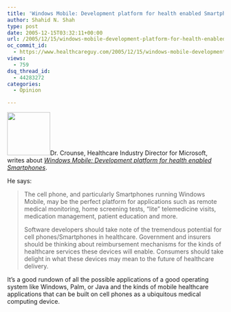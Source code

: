 ```yaml
---
title: 'Windows Mobile: Development platform for health enabled Smartphones'
author: Shahid N. Shah
type: post
date: 2005-12-15T03:32:11+00:00
url: /2005/12/15/windows-mobile-development-platform-for-health-enabled-smartphones/
oc_commit_id:
  - https://www.healthcareguy.com/2005/12/15/windows-mobile-development-platform-for-health-enabled-smartphones/1478768961
views:
  - 759
dsq_thread_id:
  - 44283272
categories:
  - Opinion

---
```

 <img src="http://www.zdnet.de/i/news/200503/motorola_mot_q.jpg" width="100" />Dr. Crounse, Healthcare Industry Director for Microsoft, writes about _[Windows Mobile: Development platform for health enabled Smartphones][1]_.

He says:

> The cell phone, and particularly Smartphones running Windows Mobile, may be the perfect platform for applications such as remote medical monitoring, home screening tests, &#8220;lite&#8221; telemedicine visits, medication management, patient education and more.
> 
> Software developers should take note of the tremendous potential for cell phones/Smartphones in healthcare. Government and insurers should be thinking about reimbursement mechanisms for the kinds of healthcare services these devices will enable. Consumers should take delight in what these devices may mean to the future of healthcare delivery. 

It&#8217;s a good rundown of all the possible applications of a good operating system like Windows, Palm, or Java and the kinds of mobile healthcare applications that can be built on cell phones as a ubiquitous medical computing device.

 [1]: http://blogs.msdn.com/healthblog/archive/2005/12/13/503391.aspx